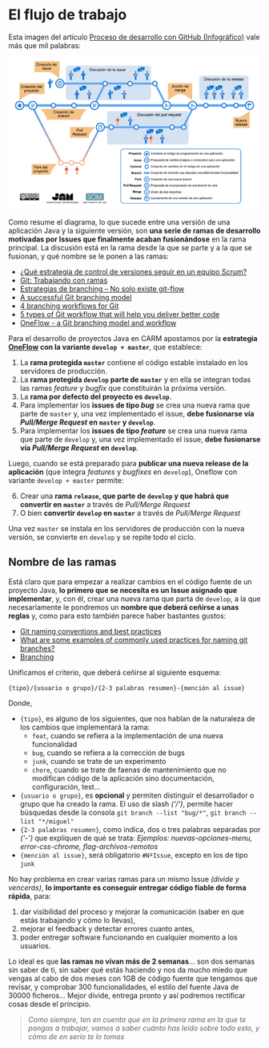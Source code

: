 # El flujo de trabajo

Esta imagen del artículo [Proceso de desarrollo con GitHub (Infográfico)](https://ingenieriadesoftware.es/proceso-desarrollo-github-infografico/) vale más que mil palabras:

![Workflow](imagenes/GuiaWrokflow-001.png)

Como resume el diagrama, lo que sucede entre una versión de una aplicación Java y la siguiente versión, son **una serie de ramas de desarrollo motivadas por Issues que finalmente acaban fusionándose** en la rama principal. 
La discusión está en la rama desde la que se parte y a la que se fusionan, y qué nombre se le ponen a las ramas:

* [¿Qué estrategia de control de versiones seguir en un equipo Scrum?](https://www.javiergarzas.com/2014/05/control-versiones-scrum.html)
* [Git: Trabajando con ramas](https://www.nocountryforgeeks.com/tutorial-git-flow/)
* [Estrategias de branching – No solo existe git-flow]( https://jesuslc.com/2015/12/30/estrategias-de-branching-no-solo-existe-git-flow/)
* [A successful Git branching model](https://nvie.com/posts/a-successful-git-branching-model/)
* [4 branching workflows for Git](https://medium.com/@patrickporto/4-branching-workflows-for-git-30d0aaee7bf)
* [5 types of Git workflow that will help you deliver better code](https://buddy.works/blog/5-types-of-git-workflows)
* [OneFlow - a Git branching model and workflow](https://www.endoflineblog.com/oneflow-a-git-branching-model-and-workflow)

Para el desarrollo de proyectos Java en CARM apostamos por la **estrategia [OneFlow](https://www.endoflineblog.com/oneflow-a-git-branching-model-and-workflow) con la variante ```develop + master```**, que establece:

1. La **rama protegida ```master```** contiene el código estable instalado en los servidores de producción.
2. La **rama protegida  ```develop``` parte de  ```master```** y en ella se integran todas las ramas *feature* y *bugfix* que constituirán la próxima versión. 
3. La **rama por defecto del proyecto es  ```develop```**.
4. Para implementar los **issues de tipo *bug*** se crea una nueva rama que parte de ```master``` y, una vez implementado el issue, **debe fusionarse vía *Pull/Merge Request* en ```master``` y ```develop```**.
5. Para implementar los **issues de tipo *feature*** se crea una nueva rama que parte de ```develop``` y, una vez implementado el issue, **debe fusionarse vía *Pull/Merge Request* en ```develop```**. 

Luego, cuando se está preparado para **publicar una nueva release de la aplicación** (que integra *features* y *bugfixes* en ```develop```), Oneflow con variante ```develop + master``` permite:

6. Crear una **rama ```release```, que parte de ```develop``` y que habrá que convertir en ```master```** a través de *Pull/Merge Request*
7. O bien **convertir ```develop``` en ```master```**  a través de *Pull/Merge Request*

Una vez  ```master``` se instala en los servidores de producción con la nueva versión, se convierte en ```develop``` y se repite todo el ciclo.



## Nombre de las ramas
Está claro que para empezar a realizar cambios en el código fuente de un proyecto Java, **lo primero que se necesita es un Issue asignado que implementar**, y, con él, crear una nueva rama que parta de  ```develop```, a la que necesariamente le pondremos un **nombre que deberá ceñirse a unas reglas** y, como para esto también parece haber bastantes gustos:

* [Git naming conventions and best practices](https://github.com/andela/asgard-rc/wiki/Git-naming-conventions-and-best-practices#branch-naming)
* [What are some examples of commonly used practices for naming git branches?](https://stackoverflow.com/questions/273695/what-are-some-examples-of-commonly-used-practices-for-naming-git-branches)
* [Branching](https://gist.github.com/digitaljhelms/4287848#branching)

Unificamos el criterio, que deberá ceñirse al siguiente esquema:

```
{tipo}/{usuario o grupo}/{2-3 palabras resumen}-{mención al issue}
```

Donde,

* ```{tipo}```, es alguno de los siguientes, que nos hablan de la naturaleza de los cambios que implementará la rama:
	* ```feat```, cuando se refiera a la implementación de una nueva funcionalidad
	* ```bug```, cuando se refiera a la corrección de bugs
	* ```junk```, cuando se trate de un experimento
	* ```chore```, cuando se trate de faenas de mantenimiento que no modifican código de la aplicación sino documentación, configuración, test...
* ```{usuario o grupo}```, es **opcional** y permiten distinguir el desarrollador o grupo que ha creado la rama. El uso de slash *('/')*, permite hacer búsquedas desde la consola ```git branch --list "bug/*"```, ```git branch --list "*/miguel"```
* ```{2-3 palabras resumen}```, como indica, dos o tres palabras separadas por *('-')* que expliquen de qué se trata: *Ejemplos: nuevas-opciones-menu, error-css-chrome, flag-archivos-remotos*
* ```{mención al issue}```, será obligatorio ```#NºIssue```, excepto en los de tipo  ```junk```

No hay problema en crear varias ramas para un mismo Issue *(divide y vencerás)*, **lo importante es conseguir entregar código fiable de forma rápida**, para:

1. dar visibilidad del proceso y mejorar la comunicación (saber en que estás trabajando y cómo lo llevas), 
2. mejorar el feedback y detectar errores cuanto antes, 
3. poder entregar software funcionando en cualquier momento a los usuarios.

Lo ideal es que **las ramas no vivan más de 2 semanas**... son dos semanas sin saber de ti, sin saber qué estás haciendo y nos da mucho miedo que vengas al cabo de dos meses con 1GB de código fuente que tengamos que revisar, y comprobar 300 funcionalidades, el estilo del fuente Java de 30000 ficheros... Mejor divide, entrega pronto y así podremos rectificar cosas desde el principio.

> *Como siempre, ten en cuenta que en la primera rama en la que te pongas a trabajar, vamos a saber cuánto has leído sobre todo esto, y cómo de en serio te lo tomas*

